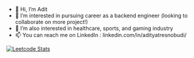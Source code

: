 - 👋 Hi, I’m Adit
- 👀 I’m interested in pursuing career as a backend engineer (looking to collaborate on more project!)
- 💞️ I’m also interested in healthcare, sports, and gaming industry
- 📫 You can reach me on LinkedIn : linkedin.com/in/adityatresnobudi/

[![Leetcode Stats](https://leetcard.jacoblin.cool/aditbuddy?ext=heatmap)](https://leetcode.com/aditbuddy)

<!---
adityatresnobudi/adityatresnobudi is a ✨ special ✨ repository because its `README.md` (this file) appears on your GitHub profile.
You can click the Preview link to take a look at your changes.
--->
